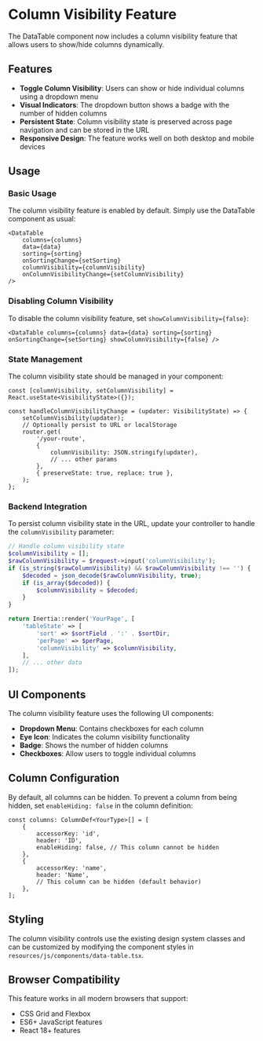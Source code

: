 # Column Visibility Feature

The DataTable component now includes a column visibility feature that allows users to show/hide columns dynamically.

## Features

- **Toggle Column Visibility**: Users can show or hide individual columns using a dropdown menu
- **Visual Indicators**: The dropdown button shows a badge with the number of hidden columns
- **Persistent State**: Column visibility state is preserved across page navigation and can be stored in the URL
- **Responsive Design**: The feature works well on both desktop and mobile devices

## Usage

### Basic Usage

The column visibility feature is enabled by default. Simply use the DataTable component as usual:

```tsx
<DataTable
    columns={columns}
    data={data}
    sorting={sorting}
    onSortingChange={setSorting}
    columnVisibility={columnVisibility}
    onColumnVisibilityChange={setColumnVisibility}
/>
```

### Disabling Column Visibility

To disable the column visibility feature, set `showColumnVisibility={false}`:

```tsx
<DataTable columns={columns} data={data} sorting={sorting} onSortingChange={setSorting} showColumnVisibility={false} />
```

### State Management

The column visibility state should be managed in your component:

```tsx
const [columnVisibility, setColumnVisibility] = React.useState<VisibilityState>({});

const handleColumnVisibilityChange = (updater: VisibilityState) => {
    setColumnVisibility(updater);
    // Optionally persist to URL or localStorage
    router.get(
        '/your-route',
        {
            columnVisibility: JSON.stringify(updater),
            // ... other params
        },
        { preserveState: true, replace: true },
    );
};
```

### Backend Integration

To persist column visibility state in the URL, update your controller to handle the `columnVisibility` parameter:

```php
// Handle column visibility state
$columnVisibility = [];
$rawColumnVisibility = $request->input('columnVisibility');
if (is_string($rawColumnVisibility) && $rawColumnVisibility !== '') {
    $decoded = json_decode($rawColumnVisibility, true);
    if (is_array($decoded)) {
        $columnVisibility = $decoded;
    }
}

return Inertia::render('YourPage', [
    'tableState' => [
        'sort' => $sortField . ':' . $sortDir,
        'perPage' => $perPage,
        'columnVisibility' => $columnVisibility,
    ],
    // ... other data
]);
```

## UI Components

The column visibility feature uses the following UI components:

- **Dropdown Menu**: Contains checkboxes for each column
- **Eye Icon**: Indicates the column visibility functionality
- **Badge**: Shows the number of hidden columns
- **Checkboxes**: Allow users to toggle individual columns

## Column Configuration

By default, all columns can be hidden. To prevent a column from being hidden, set `enableHiding: false` in the column definition:

```tsx
const columns: ColumnDef<YourType>[] = [
    {
        accessorKey: 'id',
        header: 'ID',
        enableHiding: false, // This column cannot be hidden
    },
    {
        accessorKey: 'name',
        header: 'Name',
        // This column can be hidden (default behavior)
    },
];
```

## Styling

The column visibility controls use the existing design system classes and can be customized by modifying the component styles in `resources/js/components/data-table.tsx`.

## Browser Compatibility

This feature works in all modern browsers that support:

- CSS Grid and Flexbox
- ES6+ JavaScript features
- React 18+ features
